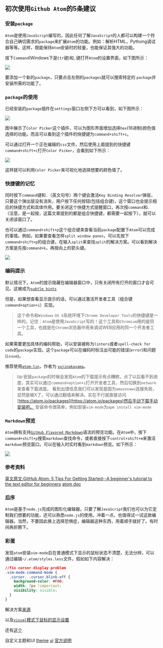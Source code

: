 初次使用`Github Atom`的5条建议
---

### 安装`package`

`Atom`是使用`JavaScript`编写的，因此任何了解`JavaScript`的人都可以构建一个符合自己确切需求的`package`来扩展`Atom`的功能。例如：解析HTML，Pythong调试器等等。这样，既能保持`Atom`安装时的轻量，也能保证其强大的功能。

按下`Command`(Windows下是`Ctr`键)和`,`键打开`Atom`的设置界面，如下图所示：

![](http://readwrite.com/files/Screen%20Shot%202014-05-20%20at%209.41.58%20AM.png)

要添加一个新的`package`，只要点击左侧的`packages`就可以搜索特定的
`package`并安装所需的功能了。

### `package`的使用

已经安装的`package`插件在`settings`窗口左侧下方可以看到，如下图所示：

![](http://readwrite.com/files/Screen%20Shot%202014-05-20%20at%209.50.03%20AM.png)

图中展示了`Color Picker`这个插件，可以为图形界面增加选择`hex`(16进制)颜色值选择的功能。而且可以看到这个插件的快捷键为`command+shift+c`。

可以通过打开一个正在编辑的`css`文件，然后使用上面提到的快捷键
`command+shift+c`打开`Color Picker`，会看到如下所示：

![](http://readwrite.com/files/Screen%20Shot%202014-05-20%20at%209.51.31%20AM.png)

这样就可以利用`Color Picker`来可视化地选择想要的颜色值了。

### 快捷键的记忆

同时按下`command`键和`.`（英文句号）两个键会激活`Key Binding Resolver`弹层，只要这个弹出层没有消失，用户按下任何按钮(包括组合键)，这个窗口也会提示相应的快捷方式和具体作用。要关闭这个快捷方式提醒窗口，再次按`command`和`.`（注意，是一起按，这篇文章提到的都是组合快捷键，都需要一起按下），就可以关闭该窗口了。

也可以通过`command+shift+p`这个组合键来查看当前`package`配置下`Atom`可以完成的事情。例如，如果要查看怎样`split window panes`，可以先按下`command+shift+p`的组合键，在输入`split`来查找`split`的解决方案。可以看到解决方案是先按`command+k`，再按向上的箭头键。

![](http://readwrite.com/files/Screen%20Shot%202014-05-20%20at%2010.20.02%20AM.png)

### 编码提示

默认情况下，`Atom`的提示隐藏在编辑器窗口中，只有关闭所有打开的窗口才会可见。这被成为[`subtle hints`](https://github.com/atom/background-tips)

但是，如果想查看显示提示的话，可以通过激活开发者工具（组合键`command+option+i`）实现。

>  这个命令和`Windows` `OS X`系统环境下`Chrome Developer Tools`的快捷键是一样的。记住：`Atom`是使用`JavaScript`写的！这个工具和`Chromium`用的是同一个工具，也就是在`Chrome`浏览器中用来调试WEB应用的同一个开发者工具。

如果需要更加具体的编码帮助，可以安装被称为`linters`或者`spell-check for code`的`package`实现。这个`package`可以在编码时标注出可能的错误(`error`)和问题(`issue`)。

推荐使用[`atom-lin`](https://atom.io/packages/atom-lint)，作者为
[`yujinakayama`](https://github.com/yujinakayama)。

>  tip:安装`package`的时候会发现`Atom`的下载提示有点糟糕，点了以后看不到进度，其实可以通过`command+option+i`打开开发者工具，然后切换到`network`来查看下载进度。
> 看到出错信息我们可以发现是因为`amazonaws`连接失败，显然是被X了，可以通过翻墙来解决。实在不行就直接访问[https://atom.io/packages](https://atom.io/packages)然后手动下载手动安装吧。
> 安装命令很简单，例如安装`vim-mode`为`apm install vim-mode`

### `Markdown`预览

`Atom`拥有支持[`GitHub Flavored Markdown`](https://help.github.com/articles/github-flavored-markdown)语法的预览功能。在`Atom`中，按下`command+shift+p`搜索`markdown`查找命令，或者直接按下`control+shift+m`来激活`markdown`预览窗口。可以在输入时实时看到`markdown`预览。如下所示：

![](http://readwrite.com/files/Screen%20Shot%202014-05-20%20at%2010.30.26%20AM.png)

### 参考资料
[英文原文:GitHub Atom: 5 Tips For Getting Started--A beginner's tutorial to the text editor for beginners](http://readwrite.com/2014/05/20/github-atom-5-tips-getting-started-tutorial-corey-johnson)
[atom doc](https://atom.io/docs/latest/)

### 后序

`Atom`是基于`node.js`完成的图形化编辑器，只要了解`JavaScript`我们也可以为它定制我们想要的功能，还可以熟悉`node.js`的使用。冲着一点，也值得试一试这款编辑器。当然，不要因此换上选择恐惧症，编辑器这种东西，用着顺手就好了。有时间再折腾下。

### 彩蛋

发现`atom`安装`vim-mode`后在普通模式下显示的鼠标状态不清楚，无法分辨，可以通过编辑`~/.atom/styles.less`文件，假如如下内容解决：

```css
//fix cursor display problem
.vim-mode.command-mode {
  .cursor, .cursor.blink-off {
    background-color: #F00;
    width: 7px !important;
    visibility: visible;
  }
}
```

解决方案[来源](https://github.com/atom/vim-mode/issues/201)

以及[`visual`模式下鼠标的显示设置](https://github.com/atom/vim-mode/pull/46)

还有[这个](https://github.com/atom/vim-mode/pull/123)

自定义主题和UI
[theme](https://github.com/leoshawn/electron-dark-syntax)
[ui](https://github.com/leoshawn/neutron-ui)
[官方说明](https://atom.io/docs/v0.99.0/creating-a-theme)
